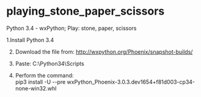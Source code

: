 # playing_stone_paper_scissors
 Python 3.4 - wxPython; Play: stone, paper, scissors
 
 1.Install Python 3.4

2. Download the file from:
http://wxpython.org/Phoenix/snapshot-builds/

3. Paste:
C:\Python34\Scripts

4. Perform the command:  
pip3 install -U --pre wxPython_Phoenix-3.0.3.dev1654+f81d003-cp34-none-win32.whl
